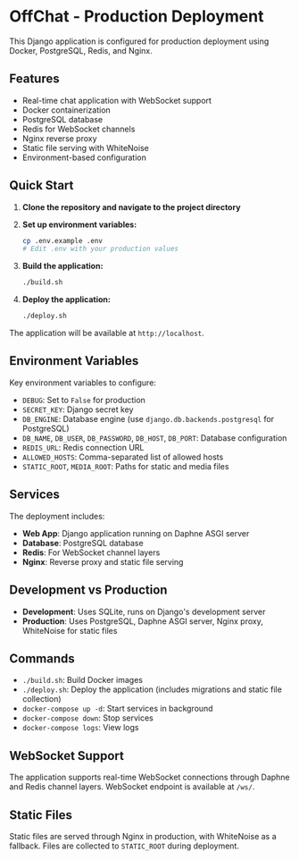 # OffChat - Production Deployment

This Django application is configured for production deployment using Docker, PostgreSQL, Redis, and Nginx.

## Features

- Real-time chat application with WebSocket support
- Docker containerization
- PostgreSQL database
- Redis for WebSocket channels
- Nginx reverse proxy
- Static file serving with WhiteNoise
- Environment-based configuration

## Quick Start

1. **Clone the repository and navigate to the project directory**

2. **Set up environment variables:**
   ```bash
   cp .env.example .env
   # Edit .env with your production values
   ```

3. **Build the application:**
   ```bash
   ./build.sh
   ```

4. **Deploy the application:**
   ```bash
   ./deploy.sh
   ```

The application will be available at `http://localhost`.

## Environment Variables

Key environment variables to configure:

- `DEBUG`: Set to `False` for production
- `SECRET_KEY`: Django secret key
- `DB_ENGINE`: Database engine (use `django.db.backends.postgresql` for PostgreSQL)
- `DB_NAME`, `DB_USER`, `DB_PASSWORD`, `DB_HOST`, `DB_PORT`: Database configuration
- `REDIS_URL`: Redis connection URL
- `ALLOWED_HOSTS`: Comma-separated list of allowed hosts
- `STATIC_ROOT`, `MEDIA_ROOT`: Paths for static and media files

## Services

The deployment includes:

- **Web App**: Django application running on Daphne ASGI server
- **Database**: PostgreSQL database
- **Redis**: For WebSocket channel layers
- **Nginx**: Reverse proxy and static file serving

## Development vs Production

- **Development**: Uses SQLite, runs on Django's development server
- **Production**: Uses PostgreSQL, Daphne ASGI server, Nginx proxy, WhiteNoise for static files

## Commands

- `./build.sh`: Build Docker images
- `./deploy.sh`: Deploy the application (includes migrations and static file collection)
- `docker-compose up -d`: Start services in background
- `docker-compose down`: Stop services
- `docker-compose logs`: View logs

## WebSocket Support

The application supports real-time WebSocket connections through Daphne and Redis channel layers. WebSocket endpoint is available at `/ws/`.

## Static Files

Static files are served through Nginx in production, with WhiteNoise as a fallback. Files are collected to `STATIC_ROOT` during deployment.
